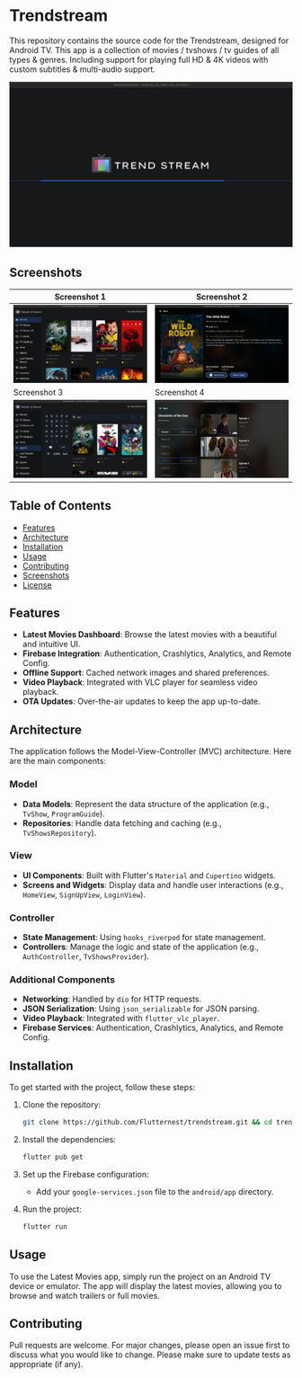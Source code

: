 # Trendstream

This repository contains the source code for the Trendstream, designed for Android TV. This app is a collection of movies / tvshows / tv guides of all types & genres. Including support for playing full HD & 4K videos with custom subtitles & multi-audio support.

![Splash](https://github.com/Flutternest/trendstream/blob/main/screenshots/splash.png?raw=true)

## Screenshots

| Screenshot 1 | Screenshot 2 |
|--------------|--------------|
| ![Screenshot 1](https://github.com/Flutternest/trendstream/blob/main/screenshots/movies_dashboard.png?raw=true) | ![Screenshot 2](https://github.com/Flutternest/trendstream/blob/main/screenshots/movie_details.png?raw=true) |
| Screenshot 3 | Screenshot 4 |
| ![Screenshot 1](https://github.com/Flutternest/trendstream/blob/main/screenshots/search.png?raw=true) | ![Screenshot 2](https://github.com/Flutternest/trendstream/blob/main/screenshots/seasons_episodes_selection.png?raw=true) |

## Table of Contents
- [Features](#features)
- [Architecture](#architecture)
- [Installation](#installation)
- [Usage](#usage)
- [Contributing](#contributing)
- [Screenshots](#screenshots)
- [License](#license)

## Features
- **Latest Movies Dashboard**: Browse the latest movies with a beautiful and intuitive UI.
- **Firebase Integration**: Authentication, Crashlytics, Analytics, and Remote Config.
- **Offline Support**: Cached network images and shared preferences.
- **Video Playback**: Integrated with VLC player for seamless video playback.
- **OTA Updates**: Over-the-air updates to keep the app up-to-date.

## Architecture
The application follows the Model-View-Controller (MVC) architecture. Here are the main components:

### Model
- **Data Models**: Represent the data structure of the application (e.g., `TvShow`, `ProgramGuide`).
- **Repositories**: Handle data fetching and caching (e.g., `TvShowsRepository`).

### View
- **UI Components**: Built with Flutter's `Material` and `Cupertino` widgets.
- **Screens and Widgets**: Display data and handle user interactions (e.g., `HomeView`, `SignUpView`, `LoginView`).

### Controller
- **State Management**: Using `hooks_riverpod` for state management.
- **Controllers**: Manage the logic and state of the application (e.g., `AuthController`, `TvShowsProvider`).

### Additional Components
- **Networking**: Handled by `dio` for HTTP requests.
- **JSON Serialization**: Using `json_serializable` for JSON parsing.
- **Video Playback**: Integrated with `flutter_vlc_player`.
- **Firebase Services**: Authentication, Crashlytics, Analytics, and Remote Config.

## Installation
To get started with the project, follow these steps:

1. Clone the repository:
    ```bash
    git clone https://github.com/Flutternest/trendstream.git && cd trendstream
    ```

2. Install the dependencies:
    ```bash
    flutter pub get
    ```

3. Set up the Firebase configuration:
    - Add your `google-services.json` file to the `android/app` directory.

4. Run the project:
    ```bash
    flutter run
    ```

## Usage
To use the Latest Movies app, simply run the project on an Android TV device or emulator. The app will display the latest movies, allowing you to browse and watch trailers or full movies.

## Contributing
Pull requests are welcome. For major changes, please open an issue first to discuss what you would like to change.
Please make sure to update tests as appropriate (if any).